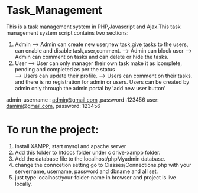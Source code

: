# Task_Management
This is a task management system in PHP,Javascript and Ajax.This task management system script contains two sections: 

 1. Admin --> Admin can create new user,new task,give tasks to the users, can enable and disable task,user,comment. 
--> Admin can block user --> Admin can comment on tasks and can delete or hide the tasks.
 2. User --> User can only manager their own task make it as icomplete, pending and completed as per the status  
         --> Users can update their profile.
         --> Users can comment on  their tasks. 
and there is no registration for admin or users. Users can be created by admin only through the admin portal by 'add new user button'


admin-username : admin@gmail.com ,password :123456
user: damini@gmail.com, password: 123456




# To run the project: 

1. Install XAMPP, start mysql and apache server
2. Add this folder to htdocs folder under c drive-xampp folder.
3. Add the database file to the localhost/phpMyadmin database.
4. change the conncetion setting go to Classes/Connections.php with your servername, username, password and dbname and all set.
5. just type localhost/your-folder-name in browser and project is live locally.



